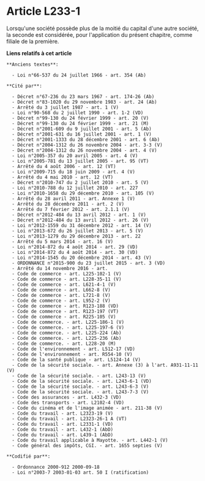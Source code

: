 # Article L233-1

Lorsqu'une société possède plus de la moitié du capital d'une autre société, la seconde est considérée, pour l'application du
présent chapitre, comme filiale de la première.

**Liens relatifs à cet article**

	**Anciens textes**:

	  - Loi n°66-537 du 24 juillet 1966 - art. 354 (Ab)

	**Cité par**:

	  - Décret n°67-236 du 23 mars 1967 - art. 174-26 (Ab)
	  - Décret n°83-1020 du 29 novembre 1983 - art. 24 (Ab)
	  - Arrêté du 3 juillet 1987 - art. 1 (V)
	  - Loi n°90-568 du 2 juillet 1990 - art. 1-2 (VD)
	  - Décret n°99-130 du 24 février 1999 - art. 20 (V)
	  - Décret n°99-130 du 24 février 1999 - art. 21 (M)
	  - Décret n°2001-609 du 9 juillet 2001 - art. 5 (Ab)
	  - Décret n°2001-631 du 16 juillet 2001 - art. 1 (V)
	  - Décret n°2001-1333 du 28 décembre 2001 - art. 6 (Ab)
	  - Décret n°2004-1312 du 26 novembre 2004 - art. 3-3 (V)
	  - Décret n°2004-1312 du 26 novembre 2004 - art. 4 (V)
	  - Loi n°2005-357 du 20 avril 2005 - art. 4 (V)
	  - Loi n°2005-781 du 13 juillet 2005 - art. 95 (VT)
	  - Arrêté du 4 août 2006 - art. 12 (VT)
	  - Loi n°2009-715 du 18 juin 2009 - art. 4 (V)
	  - Arrêté du 4 mai 2010 - art. 12 (VT)
	  - Décret n°2010-747 du 2 juillet 2010 - art. 5 (V)
	  - Loi n°2010-788 du 12 juillet 2010 - art. 227
	  - Loi n°2010-1658 du 29 décembre 2010 - art. 105 (V)
	  - Arrêté du 28 avril 2011 - art. Annexe 1 (V)
	  - Arrêté du 28 décembre 2011 - art. 2 (V)
	  - Arrêté du 7 février 2012 - art. 2.1.1 (V)
	  - Décret n°2012-484 du 13 avril 2012 - art. 1 (V)
	  - Décret n°2012-484 du 13 avril 2012 - art. 26 (V)
	  - Loi n°2012-1559 du 31 décembre 2012 - art. 14 (V)
	  - Loi n°2013-672 du 26 juillet 2013 - art. 5 (V)
	  - Loi n°2013-1279 du 29 décembre 2013 - art. 22
	  - Arrêté du 5 mars 2014 - art. 16 (V)
	  - Loi n°2014-872 du 4 août 2014 - art. 29 (VD)
	  - Loi n°2014-872 du 4 août 2014 - art. 30 (VD)
	  - Loi n°2014-1545 du 20 décembre 2014 - art. 43 (V)
	  - ORDONNANCE n°2015-900 du 23 juillet 2015 - art. 3 (VD)
	  - Arrêté du 14 novembre 2016 - art.
	  - Code de commerce - art. L225-102-1 (V)
	  - Code de commerce - art. L228-35-11 (V)
	  - Code de commerce - art. L621-4-1 (V)
	  - Code de commerce - art. L662-8 (V)
	  - Code de commerce - art. L721-8 (V)
	  - Code de commerce - art. L952-2 (V)
	  - Code de commerce - art. R123-188 (VD)
	  - Code de commerce - art. R123-197 (VT)
	  - Code de commerce - art. R225-105 (V)
	  - Code de commerce. - art. L225-186-1 (V)
	  - Code de commerce. - art. L225-197-6 (V)
	  - Code de commerce. - art. L225-224 (Ab)
	  - Code de commerce. - art. L225-236 (Ab)
	  - Code de commerce. - art. L228-20 (M)
	  - Code de l'environnement - art. L512-17 (VD)
	  - Code de l'environnement - art. R554-10 (V)
	  - Code de la santé publique - art. L5124-14 (V)
	  - Code de la sécurité sociale. - art. Annexe (3) à l'art. A931-11-11 (V)
	  - Code de la sécurité sociale. - art. L243-13 (V)
	  - Code de la sécurité sociale. - art. L243-6-1 (VD)
	  - Code de la sécurité sociale. - art. L243-6-3 (V)
	  - Code de la sécurité sociale. - art. L243-7-3 (V)
	  - Code des assurances - art. L432-3 (VD)
	  - Code des transports - art. L2102-4 (VD)
	  - Code du cinéma et de l'image animée - art. 211-38 (V)
	  - Code du travail - art. L2323-19 (V)
	  - Code du travail - art. L2323-26-1 A (VT)
	  - Code du travail - art. L2331-1 (VD)
	  - Code du travail - art. L432-1 (AbD)
	  - Code du travail - art. L439-1 (AbD)
	  - Code du travail applicable à Mayotte. - art. L442-1 (V)
	  - Code général des impôts, CGI. - art. 1655 septies (V)

	**Codifié par**:

	  - Ordonnance 2000-912 2000-09-18
	  - Loi n°2003-7 2003-01-03 art. 50 I (ratification)
